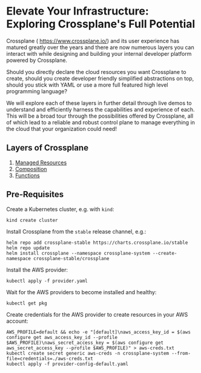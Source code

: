 # Elevate Your Infrastructure: Exploring Crossplane's Full Potential

 Crossplane ( https://www.crossplane.io/) and its user experience has matured
 greatly over the years and there are now numerous layers you can interact with
 while designing and building your internal developer platform powered by
 Crossplane.
 
 Should you directly declare the cloud resources you want Crossplane
 to create, should you create developer friendly simplified abstractions on top,
 should you stick with YAML or use a more full featured high level programming
 language?
 
 We will explore each of these layers in further detail through live
 demos to understand and efficiently harness the capabilities and experience of
 each. This will be a broad tour through the possibilities offered by
 Crossplane, all of which lead to a reliable and robust control plane to manage
 everything in the cloud that your organization could need!

## Layers of Crossplane

1. [Managed Resources](./01-managed-resources/)
1. [Composition](./02-composition/)
1. [Functions](./03-functions/)

## Pre-Requisites

Create a Kubernetes cluster, e.g. with `kind`:
```
kind create cluster
```

Install Crossplane from the `stable` release channel, e.g.:
```
helm repo add crossplane-stable https://charts.crossplane.io/stable
helm repo update
helm install crossplane --namespace crossplane-system --create-namespace crossplane-stable/crossplane
```

Install the AWS provider:
```
kubectl apply -f provider.yaml
```

Wait for the AWS providers to become installed and healthy:
```
kubectl get pkg
```

Create credentials for the AWS provider to create resources in your AWS account:
```
AWS_PROFILE=default && echo -e "[default]\naws_access_key_id = $(aws configure get aws_access_key_id --profile $AWS_PROFILE)\naws_secret_access_key = $(aws configure get aws_secret_access_key --profile $AWS_PROFILE)" > aws-creds.txt
kubectl create secret generic aws-creds -n crossplane-system --from-file=credentials=./aws-creds.txt
kubectl apply -f provider-config-default.yaml
```